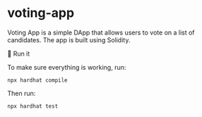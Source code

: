 # voting-app

Voting App is a simple DApp that allows users to vote on a list of candidates. The app is built using Solidity.

🌟 Run it

To make sure everything is working, run:

```
npx hardhat compile
```

Then run:

```
npx hardhat test
```
